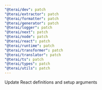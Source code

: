 ```yaml
---
"@terai/dev": patch
"@terai/extractor": patch
"@terai/formatter": patch
"@terai/generator": patch
"@terai/logger": patch
"@terai/next": patch
"@terai/node": patch
"@terai/react": patch
"@terai/runtime": patch
"@terai/transformer": patch
"@terai/translator": patch
"@terai/ts": patch
"@terai/types": patch
"@terai/utils": patch
---
```


Update React definitions and setup arguments

